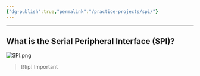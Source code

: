 ```yaml
---
{"dg-publish":true,"permalink":"/practice-projects/spi/"}
---
```


---
## What is the Serial Peripheral Interface (SPI)?
![SPI.png](/img/user/Practice%20projects/Reference%20images/SPI.png)
> [!tip] Important
> 
